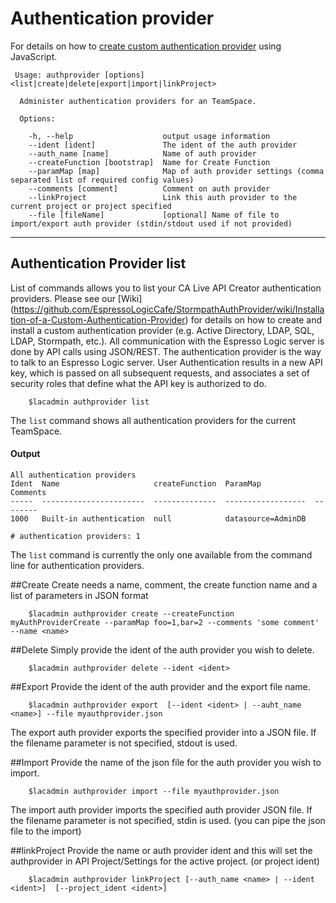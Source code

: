 # Authentication provider
For details on how to [create custom authentication provider](https://docops.ca.com/ca-live-api-creator/4-0/en/creating-apis/security/authentication/authentication-providers/create-custom-authentication-providers-using-javascript) using JavaScript.

```
 Usage: authprovider [options] <list|create|delete|export|import|linkProject>

  Administer authentication providers for an TeamSpace.

  Options:

    -h, --help                    output usage information
    --ident [ident]               The ident of the auth provider
    --auth_name [name]            Name of auth provider
    --createFunction [bootstrap]  Name for Create Function
    --paramMap [map]              Map of auth provider settings (comma separated list of required config values)
    --comments [comment]          Comment on auth provider
    --linkProject                 Link this auth provider to the current project or project specified
    --file [fileName]       	  [optional] Name of file to import/export auth provider (stdin/stdout used if not provided)
```


***
## Authentication Provider list
List of commands allows you to list your CA Live API Creator authentication providers. Please see our [Wiki] (https://github.com/EspressoLogicCafe/StormpathAuthProvider/wiki/Installation-of-a-Custom-Authentication-Provider) for details on how to create and install a custom authentication provider (e.g. Active Directory, LDAP, SQL, LDAP, Stormpath, etc.). All communication with the Espresso Logic server is done by API calls using JSON/REST.  The authentication provider is the way to talk to an Espresso Logic server.  User Authentication results in a new API key, which is passed on all subsequent requests, and associates a set of security roles that define what the API key is authorized to do.

```
    $lacadmin authprovider list
```

The `list` command shows all authentication providers for the current TeamSpace.

#### Output
    All authentication providers
    Ident  Name                     createFunction  ParamMap            Comments
    -----  -----------------------  --------------  ------------------  --------
    1000   Built-in authentication  null            datasource=AdminDB          
    
    # authentication providers: 1

The `list` command is currently the only one available from the command line for
authentication providers. 

##Create
Create needs a name, comment, the create function name and a list of parameters in JSON format 
```
    $lacadmin authprovider create --createFunction myAuthProviderCreate --paramMap foo=1,bar=2 --comments 'some comment' --name <name>
```

##Delete
Simply provide the ident of the auth provider you wish to delete.
```
    $lacadmin authprovider delete --ident <ident>
```

##Export
Provide the ident of the auth provider and the export file name.
```
    $lacadmin authprovider export  [--ident <ident> | --auht_name <name>] --file myauthprovider.json
```
The export auth provider exports the specified provider into a JSON file. If the filename parameter is not specified, stdout is used.

##Import
Provide the name of the json file for the auth provider you wish to import.
```
    $lacadmin authprovider import --file myauthprovider.json
```
The import auth provider imports the specified auth provider JSON file. If the filename parameter is not specified, stdin is used. (you can pipe the json file to the import)

##linkProject
Provide the name or auth provider ident and this will set the authprovider in API Project/Settings for the active project. (or project ident)
```
    $lacadmin authprovider linkProject [--auth_name <name> | --ident <ident>]  [--project_ident <ident>] 
```

